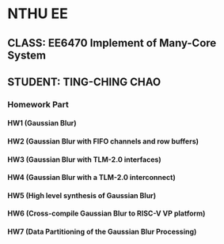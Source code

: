 # NTHU EE 
## CLASS: EE6470 Implement of Many-Core System 
## STUDENT: TING-CHING CHAO
### Homework Part
#### HW1 (Gaussian Blur)
#### HW2 (Gaussian Blur with FIFO channels and row buffers)
#### HW3 (Gaussian Blur with TLM-2.0 interfaces)
#### HW4 (Gaussian Blur with a TLM-2.0 interconnect)
#### HW5 (High level synthesis of Gaussian Blur)
#### HW6 (Cross-compile Gaussian Blur to RISC-V VP platform)
#### HW7 (Data Partitioning of the Gaussian Blur Processing)
